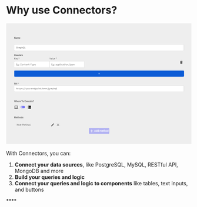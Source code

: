 # Why use Connectors?



![](../.gitbook/assets/image%20%2815%29.png)

With Connectors, you can:

1. **Connect your data sources**, like PostgreSQL, MySQL, RESTful API, MongoDB and more
2. **Build your queries and logic** 
3. **Connect your queries and logic to components** like tables, text inputs, and buttons

\*\*\*\*

